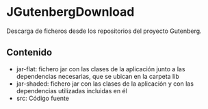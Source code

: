 # JGutenbergDownload
Descarga de ficheros desde los repositorios del proyecto Gutenberg.

## Contenido
+ jar-flat: fichero jar con las clases de la aplicación junto a las dependencias necesarias, que se ubican en la carpeta lib
+ jar-shaded: fichero jar con las clases de la aplicación y con las dependencias utilizadas incluidas en él
+ src: Código fuente
